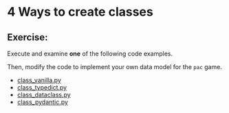 
# 4 Ways to create classes

## Exercise:

Execute and examine **one** of the following code examples.

Then, modify the code to implement your own data model for the `pac` game.

- [class_vanilla.py](class_vanilla.py)
- [class_typedict.py](class_typedict.py)
- [class_dataclass.py](class_dataclass.py)
- [class_pydantic.py](class_pydantic.py)
